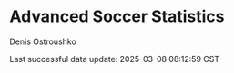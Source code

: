 # Advanced Soccer Statistics
Denis Ostroushko

<!-- gfm -->

Last successful data update: 2025-03-08 08:12:59 CST
